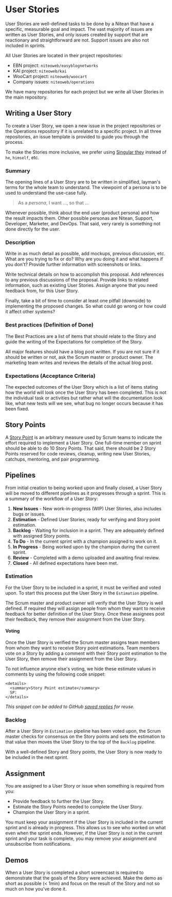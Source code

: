 # User Stories

User Stories are well-defined tasks to be done by a Nitean that have a specific, measurable goal and impact. The vast majority of issues are written as User Stories, and only issues created by support that are reactionary and straightforward are not. Support issues are also not included in sprints.

All User Stories are located in their project repositories:
- EBN project: `niteoweb/easyblognetworks`
- KAI project: `niteoweb/kai`
- WooCart project: `niteoweb/woocart`
- Company issues: `niteoweb/operations`

We have many repositories for each project but we write all User Stories in the main repository.

## Writing a User Story

To create a User Story, we open a new issue in the project repositories or the Operations repository if it is unrelated to a specific project. In all three repositories, an issue template is provided to guide you through the process.

To make the Stories more inclusive, we prefer using [Singular they](https://en.wikipedia.org/wiki/Singular_they) instead of `he`, `himself`, etc.

### Summary

The opening lines of a User Story are to be written in simplified, layman's terms for the whole team to understand. The viewpoint of a persona is to be used to understand the use-case fully.

 > As a *persona*, I want ..., so that ...

Whenever possible, think about the end user (product persona) and how the result impacts them. Other possible personas are Nitean, Support, Developer, Marketer, and DevOps. That said, very rarely is something not done directly for the user.

### Description

Write in as much detail as possible, add mockups, previous discussion, etc. What are you trying to fix or do? Why are you doing it and what happens if you don't? Provide further information with screenshots or links.

Write technical details on how to accomplish this proposal. Add references to any previous discussions of the proposal. Provide links to related information, such as existing User Stories. Assign anyone that you need feedback from, for this User Story.

Finally, take a bit of time to consider at least one pitfall (downside) to implementing the proposed changes. So what could go wrong or how could it affect other systems?

### Best practices (Definition of Done)

The Best Practices are a list of items that should relate to the Story and guide the writing of the Expectations for completion of the Story.

All major features should have a blog post written. If you are not sure if it should be written or not, ask the Scrum master or product owner. The marketing team writes and reviews the details of the actual blog post.

### Expectations (Acceptance Criteria)

The expected outcomes of the User Story which is a list of items stating how the world will look once the User Story has been completed. This is not the individual task or activities but rather what will the documentation look like, what new tests will we see, what bug no longer occurs because it has been fixed.

## Story Points

A [Story Point](https://agilefaq.wordpress.com/2007/11/13/what-is-a-story-point/) is an arbitrary measure used by Scrum teams to indicate the effort required to implement a User Story. One full-time member on sprint should be able to do 10 Story Points. That said, there should be 2 Story Points reserved for code reviews, cleanup, writing new User Stories, catchups, mentoring, and pair programming.

## Pipelines

From initial creation to being worked upon and finally closed, a User Story will be moved to different pipelines as it progresses through a sprint. This is a summary of the workflow of a User Story:

1. **New Issues** - New work-in-progress (WIP) User Stories, also includes bugs or issues.
1. **Estimation** - Defined User Stories, ready for verifying and Story point estimation.
1. **Backlog** - Waiting for inclusion in a sprint. They are adequately defined with assigned Story points.
1. **To Do** - In the current sprint with a champion assigned to work on it.
1. **In Progress** - Being worked upon by the champion during the current sprint.
1. **Review** - Completed with a demo uploaded and awaiting final review.
1. **Closed** - All defined expectations have been met.

### Estimation

For the User Story to be included in a sprint, it must be verified and voted upon. To start this process put the User Story in the `Estimation` pipeline.

The Scrum master and product owner will verify that the User Story is well defined. If required they will assign people from whom they want to receive feedback for better definition of the User Story. Once these assignees post their feedback, they remove their assignment from the User Story.

#### Voting

Once the User Story is verified the Scrum master assigns team members from whom they want to receive Story point estimations. Team members vote on a Story by adding a comment with their Story point estimation to the User Story, then remove their assignment from the User Story.

To not influence anyone else's voting, we hide these estimate values in comments by using the following code snippet:

```
<details>
  <summary>Story Point estimate</summary>
  SP:
</details>
```

*This snippet can be added to GitHub [saved replies](https://github.com/settings/replies) for reuse.*

### Backlog

After a User Story in `Estimation` pipeline has been voted upon, the Scrum master checks for consensus on the Story points and sets the estimation to that value then moves the User Story to the top of the `Backlog` pipeline.

With a well-defined Story and Story points, the User Story is now ready to be included in the next sprint.


## Assignment

You are assigned to a User Story or issue when something is required from you:

- Provide feedback to further the User Story.
- Estimate the Story Points needed to complete the User Story.
- Champion the User Story in a sprint.

You must keep your assignment if the User Story is included in the current sprint and is already in progress. This allows us to see who worked on what even when the sprint ends. However, if the User Story is not in the current sprint and your task is complete, you may remove your assignment and unsubscribe from notifications.

## Demos

When a User Story is completed a short screencast is required to demonstrate that the goals of the Story were achieved. Make the demo as short as possible (< 1min) and focus on the result of the Story and not so much on how you've done it.

